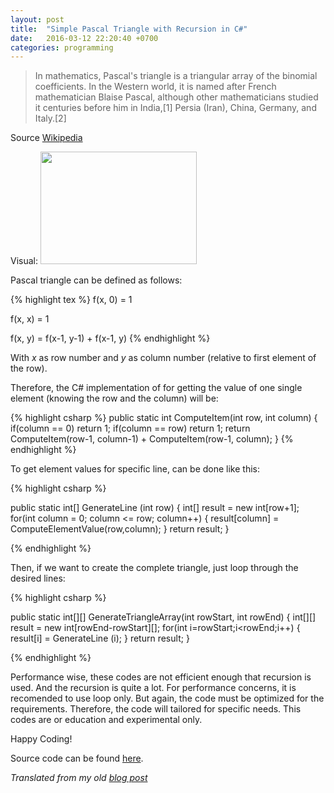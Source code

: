 ```yaml
---
layout: post
title:  "Simple Pascal Triangle with Recursion in C#"
date:   2016-03-12 22:20:40 +0700
categories: programming
---
```


> In mathematics, Pascal's triangle is a triangular array of the binomial coefficients. In the Western world, it is named after French mathematician Blaise Pascal, although other mathematicians studied it centuries before him in India,[1] Persia (Iran), China, Germany, and Italy.[2]

Source [Wikipedia](https://en.wikipedia.org/wiki/Pascal%27s_triangle)

Visual:
<a href="http://electrosphere.files.wordpress.com/2011/03/250px-pascals_triangle_5-svg.png"><img class="size-full wp-image-63 " title="250px-Pascal's_triangle_5.svg" src="http://electrosphere.files.wordpress.com/2011/03/250px-pascals_triangle_5-svg.png" alt="" width="250" height="180" /></a>

Pascal triangle can be defined as follows:

{% highlight tex %}
f(x, 0) = 1

f(x, x) = 1

f(x, y) = f(x-1, y-1) + f(x-1, y)
{% endhighlight %}


With _x_ as row number and _y_ as column number (relative to first element of the row).

Therefore, the C# implementation of for getting the value of one single element (knowing the row and the column) will be:

{% highlight csharp %}
public static int ComputeItem(int row, int column)
{
    if(column == 0) return 1;
    if(column == row) return 1;
    return ComputeItem(row-1, column-1) + ComputeItem(row-1, column);
}
{% endhighlight %}

To get element values for specific line, can be done like this:


{% highlight csharp %}

public static int[] GenerateLine (int row)
{
    int[] result = new int[row+1];
    for(int column = 0; column <= row; column++)
    {
        result[column] = ComputeElementValue(row,column);
    }
    return result;
}

{% endhighlight %}

Then, if we want to create the complete triangle, just loop through the desired lines:

{% highlight csharp %}

public static int[][] GenerateTriangleArray(int rowStart, int rowEnd)
{
    int[][] result = new int[rowEnd-rowStart][];
    for(int i=rowStart;i<rowEnd;i++)
    {
        result[i] = GenerateLine (i);
    }
    return result;
}

{% endhighlight %}

Performance wise, these codes are not efficient enough that recursion is used. And the recursion is quite a lot. For performance concerns, it is recomended to use loop only. But again, the code must be optimized for the requirements. Therefore, the code will tailored for specific needs. This codes are or education and experimental only.

Happy Coding!

Source code can be found [here](https://github.com/satriyo796/mono-algorithms/).

_Translated from my old [blog post](https://electrosphere.wordpress.com/2011/03/04/another-recursion-pascals-triangle/)_

